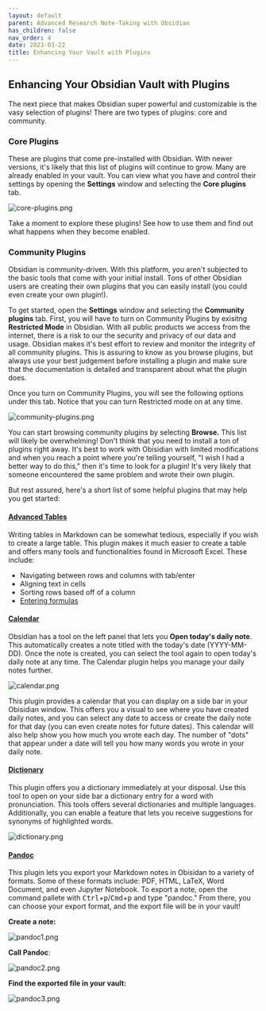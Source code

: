 ```yaml
---
layout: default
parent: Advanced Research Note-Taking with Obsidian
has_children: false
nav_order: 4
date: 2023-03-22
title: Enhancing Your Vault with Plugins
---
```


## Enhancing Your Obsidian Vault with Plugins

The next piece that makes Obsidian super powerful and customizable is the vasy selection of plugins! There are two types of plugins: core and community. 

### Core Plugins

These are plugins that come pre-installed with Obsidian. With newer versions, it's likely that this list of plugins will continue to grow. Many are already enabled in your vault. You can view what you have and control their settings by opening the **Settings** window and selecting the **Core plugins** tab.

![core-plugins.png](Images/core-plugins.png)

Take a moment to explore these plugins! See how to use them and find out what happens when they become enabled.

### Community Plugins

Obsidian is community-driven. With this platform, you aren't subjected to the basic tools that come with your initial install. Tons of other Obsidian users are creating their own plugins that you can easily install (you could even create your own plugin!).

To get started, open the **Settings** window and selecting the **Community plugins** tab. First, you will have to turn on Community Plugins by exisitng **Restricted Mode** in Obsidian. With all public products we access from the internet, there is a risk to our the security and privacy of our data and usage. Obsidian makes it's best effort to review and monitor the integrity of all community plugins. This is assuring to know as you browse plugins, but always use your best judgement before installing a plugin and make sure that the documentation is detailed and transparent about what the plugin does.

Once you turn on Community Plugins, you will see the following options under this tab. Notice that you can turn Restricted mode on at any time.

![community-plugins.png](Images/community-plugins.png)

You can start browsing community plugins by selecting **Browse.** This list will likely be overwhelming! Don't think that you need to install a ton of plugins right away. It's best to work with Obisidian with limited modifications and when you reach a point where you're telling yourself, "I wish I had a better way to do this," then it's time to look for a plugin! It's very likely that someone encountered the same problem and wrote their own plugin.

But rest assured, here's a short list of some helpful plugins that may help you get started:

#### [Advanced Tables](https://github.com/tgrosinger/advanced-tables-obsidian)

Writing tables in Markdown can be somewhat tedious, especially if you wish to create a large table. This plugin makes it much easier to create a table and offers many tools and functionalities found in Microsoft Excel. These include:

- Navigating between rows and columns with tab/enter
- Aligning text in cells
- Sorting rows based off of a column
- [Entering formulas](https://github.com/tgrosinger/advanced-tables-obsidian/blob/main/docs/help.md#using-formulas-in-markdown-tables)

#### [Calendar](https://github.com/liamcain/obsidian-calendar-plugin)

Obsidian has a tool on the left panel that lets you **Open today's daily note**. This automatically creates a note titled with the today's date (YYYY-MM-DD). Once the note is created, you can select the tool again to open today's daily note at any time. The Calendar plugin helps you manage your daily notes further.

![calendar.png](Images/calendar.png)

This plugin provides a calendar that you can display on a side bar in your Obisidian window. This offers you a visual to see where you have created daily notes, and you can select any date to access or create the daily note for that day (you can even create notes for future dates). This calendar will also help show you how much you wrote each day. The number of "dots" that appear under a date will tell you how many words you wrote in your daily note.

#### [Dictionary](https://github.com/phibr0/obsidian-dictionary)

This plugin offers you a dictionary immediately at your disposal. Use this tool to open on your side bar a dictionary entry for a word with pronunciation. This tools offers several dictionaries and multiple languages. Additionally, you can enable a feature that lets you receive suggestions for synonyms of highlighted words.

![dictionary.png](Images/dictionary.png)

#### [Pandoc](https://github.com/OliverBalfour/obsidian-pandoc)

This plugin lets you export your Markdown notes in Obisidan to a variety of formats. Some of these formats include: PDF, HTML, LaTeX, Word Document, and even Jupyter Notebook. To export a note, open the command pallete with <kbd>Ctrl</kbd>+<kbd>p</kbd>/<kbd>Cmd</kbd>+<kbd>p</kbd> and type "pandoc." From there, you can choose your export format, and the export file will be in your vault!

**Create a note:**

![pandoc1.png](Images/pandoc1.png)

**Call Pandoc**:

![pandoc2.png](Images/pandoc2.png)

**Find the exported file in your vault:**

![pandoc3.png](Images/pandoc3.png)

